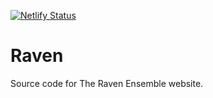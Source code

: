 [![Netlify Status](https://api.netlify.com/api/v1/badges/fdc6ee4f-4947-4a6c-a7e8-0926b07ded49/deploy-status)](https://app.netlify.com/sites/ravenensemble/deploys)
# Raven
Source code for The Raven Ensemble website.
